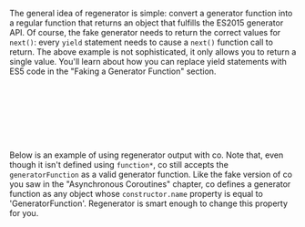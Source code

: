 The general idea of regenerator is simple: convert a generator function into
a regular function that returns an object that fulfills the ES2015 generator
API. Of course, the fake generator needs to return the correct values for
`next()`: every `yield` statement needs to cause a `next()` function call
to return. The above example is not sophisticated, it only allows you to
return a single value. You'll learn about how you can replace yield statements
with ES5 code in the "Faking a Generator Function" section.

<br><br><br><br><br><br>

Below is an example of using regenerator output with co. Note that,
even though it isn't defined using `function*`, co still accepts the
`generatorFunction` as a valid generator function. Like the fake version
of co you saw in the "Asynchronous Coroutines" chapter, co defines a generator
function as any object whose `constructor.name` property is equal to
'GeneratorFunction'. Regenerator is smart enough to change this property for
you.
